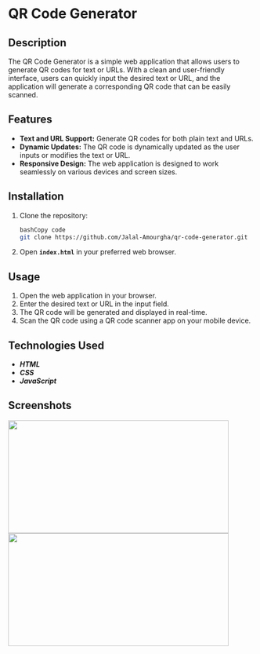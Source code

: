 # **QR Code Generator**


## **Description**

The QR Code Generator is a simple web application that allows users to generate QR codes for text or URLs. With a clean and user-friendly interface, users can quickly input the desired text or URL, and the application will generate a corresponding QR code that can be easily scanned.

## **Features**

- **Text and URL Support:** Generate QR codes for both plain text and URLs.
- **Dynamic Updates:** The QR code is dynamically updated as the user inputs or modifies the text or URL.
- **Responsive Design:** The web application is designed to work seamlessly on various devices and screen sizes.



## **Installation**

1. Clone the repository:
    
    ```bash
    bashCopy code
    git clone https://github.com/Jalal-Amourgha/qr-code-generator.git
    
    ```
    
    
2. Open **`index.html`** in your preferred web browser.

## **Usage**

1. Open the web application in your browser.
2. Enter the desired text or URL in the input field.
3. The QR code will be generated and displayed in real-time.
4. Scan the QR code using a QR code scanner app on your mobile device.

## **Technologies Used**

- ***HTML***
- ***CSS***
- ***JavaScript***

## **Screenshots**

<div>
  <img src="https://media.discordapp.net/attachments/584650557688512533/1178009549999984742/qr.PNG?ex=657495e3&is=656220e3&hm=ee4ec0ad19f78574b668e152a6c90f8c1df614e93aca728ccf903d0818bad98b&=&format=webp&width=896&height=417" width="450" height="230"/>
  <img src="https://media.discordapp.net/attachments/584650557688512533/1178009549723156660/qr1.PNG?ex=657495e3&is=656220e3&hm=8287d54b958b77f939b5864a89a6bce356aca70653118c11edd0c05ad58410d1&=&format=webp&width=890&height=417" width="450" height="230"/>
</div>
